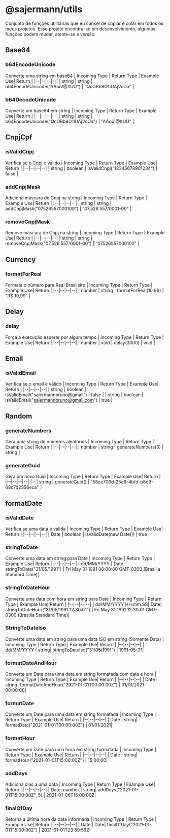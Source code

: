  # @sajermann/utils

Conjunto de funções utilitárias que eu cansei de copiar e colar em todos os meus projetos. Esse projeto encontra-se em desenvolvimento,
algumas funções podem mudar, atente-se a versão.

## Base64

### b64EncodeUnicode
Converte uma string em base64
| Incoming Type | Return Type | Example Use| Return |
|--|--|--|--|
| string | string | b64EncodeUnicode("AÁoõ!@#UÚ") | "QcOBb8O1IUAjVcOa" |

### b64DecodeUnicode
Converte um base64 em string
| Incoming Type | Return Type | Example Use| Return |
|--|--|--|--|
| string | string | b64EncodeUnicode("QcOBb8O1IUAjVcOa") | "AÁoõ!@#UÚ" |

## CnpjCpf

### isValidCnpj
Verifica se o Cnpj é valido
| Incoming Type | Return Type | Example Use| Return |
|--|--|--|--|
| string | boolean | isValidCnpj("12345678901234") | false |

### addCnpjMask
Adiciona máscara de Cnpj na string
| Incoming Type | Return Type | Example Use| Return |
|--|--|--|--|
| string | string | addCnpjMask("07526557000100") | "07.526.557/0001-00" |

### removeCnpjMask
Remove máscara de Cnpj na string
| Incoming Type | Return Type | Example Use| Return |
|--|--|--|--|
| string | string | removeCnpjMask("07.526.557/0001-00") | "07526557000100" |

## Currency

### formatForReal
Formata o número para Real Brasileiro
| Incoming Type | Return Type | Example Use| Return |
|--|--|--|--|
| number | string | formatForReal(10.99) | "R$ 10,99" |

## Delay

### delay
Força a execução esperar por algum tempo
| Incoming Type | Return Type | Example Use| Return |
|--|--|--|--|
| number | void | delay(3000) | void |

## Email

### isValidEmail
Verifica se o email é válido
| Incoming Type | Return Type | Example Use| Return |
|--|--|--|--|
| string | boolean | isValidEmail("sajermannbruno@gmail") | false |
| string | boolean | isValidEmail("sajermannbruno@gmail.com") | true |

## Random

### generateNumbers
Gera uma string de números aleatórios
| Incoming Type | Return Type | Example Use| Return |
|--|--|--|--|
| number | string | generateNumbers(3) | string |

### generateGuid
Gera um novo Guid
| Incoming Type | Return Type | Example Use| Return |
|--|--|--|--|
| - | string | generateGuid() | "58ae706d-25c6-4bfd-b8d9-68c7d2356eca" |

## formatDate

### isValidDate
Verifica se uma data é valida
| Incoming Type | Return Type | Example Use| Return |
|--|--|--|--|
| Date | boolean | isValidDate(new Date()) | true |

### stringToDate
Converte uma data em string para Date
| Incoming Type | Return Type | Example Use| Return |
|--|--|--|--|
| dd/MM/YYYY | Date| stringToDate("31/05/1991") | Fri May 31 1991 00:00:00 GMT-0300 (Brasilia Standard Time)|

### stringToDateHour
Converte uma data com hora em string para Date
| Incoming Type | Return Type | Example Use| Return |
|--|--|--|--|
| dd/MM/YYYY HH:mm:SS| Date| stringToDateHour("31/05/1991 12:30:01") | Fri May 31 1991 12:30:01 GMT-0300 (Brasilia Standard Time)|

### StringToDateIso
Converte uma data em string para uma data ISO em string (Somente Data)
| Incoming Type | Return Type | Example Use| Return |
|--|--|--|--|
| dd/MM/YYYY | string| stringToDateIso("31/05/1991") | 1991-05-31|

### formatDateAndHour
Converte um Date para uma data em string formatada com data e hora
| Incoming Type | Return Type | Example Use| Return |
|--|--|--|--|
| Date | string| formatDateAndHour("2021-01-01T00:00:00Z") | 01/01/2021 00:00:00|

### formatDate
Converte um Date para uma data em string formatada
| Incoming Type | Return Type | Example Use| Return |
|--|--|--|--|
| Date | string| formatDate("2021-01-01T00:00:00Z") | 01/01/2021|

### formatHour
Converte um Date para uma hora em string formatada
| Incoming Type | Return Type | Example Use| Return |
|--|--|--|--|
| Date | string| formatHour("2021-01-01T15:00:00Z") | 15:00:00|

### addDays
Adiciona dias a uma data
| Incoming Type | Return Type | Example Use| Return |
|--|--|--|--|
| Date, number | string| addDays("2021-01-01T15:00:00Z", 5) | 2021-01-06T15:00:00Z|

### finalOfDay
Retorna a última hora da data informada
| Incoming Type | Return Type | Example Use| Return |
|--|--|--|--|
| Date | Date| finalOfDay("2021-01-01T15:00:00Z") | 2021-01-01T23:59:59Z|

